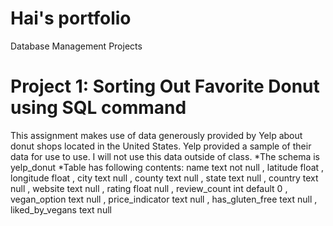 # Hai's portfolio
Database Management Projects
# Project 1: Sorting Out Favorite Donut using SQL command
This assignment makes use of data generously provided by Yelp about donut shops located in the United States.
Yelp provided a sample of their data for use to use. 
I will not use this data outside of class.
*The schema is yelp_donut
*Table has following contents: name				text not null
	, latitude			float
	, longitude			float
	, city				text null
	, county			text null
	, state				text null
	, country			text null
	, website			text null
	, rating			float null
	, review_count		int default 0
	, vegan_option		text null
	, price_indicator	text null
	, has_gluten_free	text null
	, liked_by_vegans	text null
